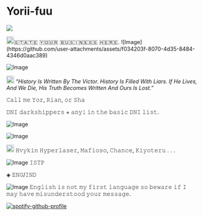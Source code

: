 # Yorii-fuu

![](https://komarev.com/ghpvc/?username=Yorii-fuu&style=for-the-badge)

<img width="20" height="20" alt="Image" src="https://github.com/user-attachments/assets/339f73d1-043a-42e5-a57b-7ffe9ff99de3" />
​🇸​​🇹​​🇦​​🇹​​🇪​ ​🇾​​🇴​​🇺​​🇷​ ​🇧​​🇺​​🇸​​🇮​​🇳​​🇪​​🇸​​🇸​ ​🇭​​🇪​​🇷​​🇪​.
![Image](https://github.com/user-attachments/assets/f034203f-8070-4d35-8484-4346d0aac389)

![Image](https://github.com/user-attachments/assets/8f6f50d7-08d4-4159-8932-cc41d6c0df78)

<img width="20" height="20" alt="Image" src="https://github.com/user-attachments/assets/008b6ebc-547a-4ea2-9dfc-e2d15e3894f4" /> *“History Is Written By The Victor. History Is Filled With Liars. If He Lives, And We Die, His Truth Becomes Written And Ours Is Lost.”*

𝙲𝚊𝚕𝚕 𝚖𝚎 𝚈𝚘𝚛, 𝚁𝚒𝚊𝚗, 𝚘𝚛 𝚂𝚑𝚊

𝙳𝙽𝙸 𝚍𝚊𝚛𝚔𝚜𝚑𝚒𝚙𝚙𝚎𝚛𝚜 + 𝚊𝚗𝚢𝟷 𝚒𝚗 𝚝𝚑𝚎 𝚋𝚊𝚜𝚒𝚌 𝙳𝙽𝙸 𝚕𝚒𝚜𝚝.


![Image](https://github.com/user-attachments/assets/db28642e-dae6-4f55-aefc-7230b9d1769f)

![Image](https://github.com/user-attachments/assets/a46f93ee-1e1a-4512-916a-77ebff7fa470)

<img width="20" height="20" alt="Image" src="https://github.com/user-attachments/assets/94200452-0df0-4d70-829b-6f1e7bcbd49d" />   𝙷𝚟𝚢𝚔𝚒𝚗 𝙷𝚢𝚙𝚎𝚛𝚕𝚊𝚜𝚎𝚛, 𝙼𝚊𝚏𝚒𝚘𝚜𝚘, 𝙲𝚑𝚊𝚗𝚌𝚎, 𝙺𝚒𝚢𝚘𝚝𝚎𝚛𝚞 . . .

![Image](https://github.com/user-attachments/assets/12fc2a4c-1856-48e5-807b-70f67e0839e1)  𝙸𝚂𝚃𝙿

◈ 𝙴𝙽𝙶/𝙸𝙽𝙳

![Image](https://github.com/user-attachments/assets/c2474e23-8c83-45b2-9eb5-a0742508fe61)  𝙴𝚗𝚐𝚕𝚒𝚜𝚑 𝚒𝚜 𝚗𝚘𝚝 𝚖𝚢 𝚏𝚒𝚛𝚜𝚝 𝚕𝚊𝚗𝚐𝚞𝚊𝚐𝚎 𝚜𝚘 𝚋𝚎𝚠𝚊𝚛𝚎 𝚒𝚏 𝙸 𝚖𝚊𝚢 𝚑𝚊𝚟𝚎 𝚖𝚒𝚜𝚞𝚗𝚍𝚎𝚛𝚜𝚝𝚘𝚘𝚍 𝚢𝚘𝚞𝚛 𝚖𝚎𝚜𝚜𝚊𝚐𝚎.


[![spotify-github-profile](https://spotify-github-profile.kittinanx.com/api/view?uid=31cpwmjnrox4ndlfrgthtiviib24&cover_image=true&theme=natemoo-re&show_offline=false&background_color=121212&interchange=false&bar_color=3865cc&bar_color_cover=false)](https://github.com/kittinan/spotify-github-profile)
